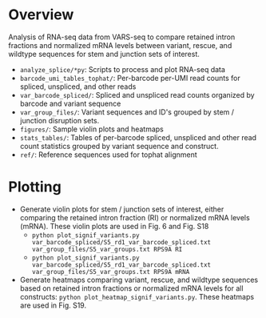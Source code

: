 # Overview
Analysis of RNA-seq data from VARS-seq to compare retained intron fractions and normalized mRNA levels between variant, rescue, and wildtype sequences for stem and junction sets of interest.

* `analyze_splice/*py`: Scripts to process and plot RNA-seq data
* `barcode_umi_tables_tophat/`: Per-barcode per-UMI read counts for spliced, unspliced, and other reads
* `var_barcode_spliced/`: Spliced and unspliced read counts organized by barcode and variant sequence
* `var_group_files/`: Variant sequences and ID's grouped by stem / junction disruption sets.
* `figures/`: Sample violin plots and heatmaps
* `stats_tables/`: Tables of per-barcode spliced, unspliced and other read count statistics grouped by variant sequence and construct. 
* `ref/`: Reference sequences used for tophat alignment

# Plotting
* Generate violin plots for stem / junction sets of interest, either comparing the retained intron fraction (RI) or normalized mRNA levels (mRNA). These violin plots are used in Fig. 6 and Fig. S18
	* `python plot_signif_variants.py var_barcode_spliced/S5_rd1_var_barcode_spliced.txt var_group_files/S5_var_groups.txt RPS9A RI`
	* `python plot_signif_variants.py var_barcode_spliced/S5_rd1_var_barcode_spliced.txt var_group_files/S5_var_groups.txt RPS9A mRNA`
* Generate heatmaps comparing variant, rescue, and wildtype sequences based on retained intron fractions or normalized mRNA levels for all constructs: `python plot_heatmap_signif_variants.py`. These heatmaps are used in Fig. S19.

